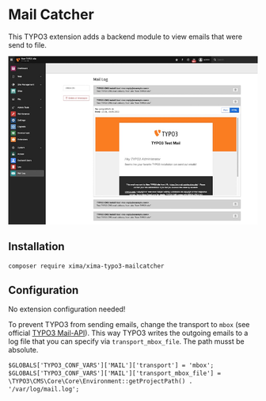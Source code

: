 # Mail Catcher

This TYPO3 extension adds a backend module to view emails that were send to file.

![backend_module](Documentation/example_backend_module.jpg)

## Installation

```
composer require xima/xima-typo3-mailcatcher
```

## Configuration

No extension configuration needed!

To prevent TYPO3 from sending emails, change the transport to `mbox` (see official [TYPO3 Mail-API](https://docs.typo3.org/m/typo3/reference-coreapi/main/en-us/ApiOverview/Mail/Index.html#mbox)). This way TYPO3 writes the outgoing emails to a log file that you can specify via `transport_mbox_file`. The path musst be absolute.

```
$GLOBALS['TYPO3_CONF_VARS']['MAIL']['transport'] = 'mbox';
$GLOBALS['TYPO3_CONF_VARS']['MAIL']['transport_mbox_file'] = \TYPO3\CMS\Core\Core\Environment::getProjectPath() . '/var/log/mail.log';
```
